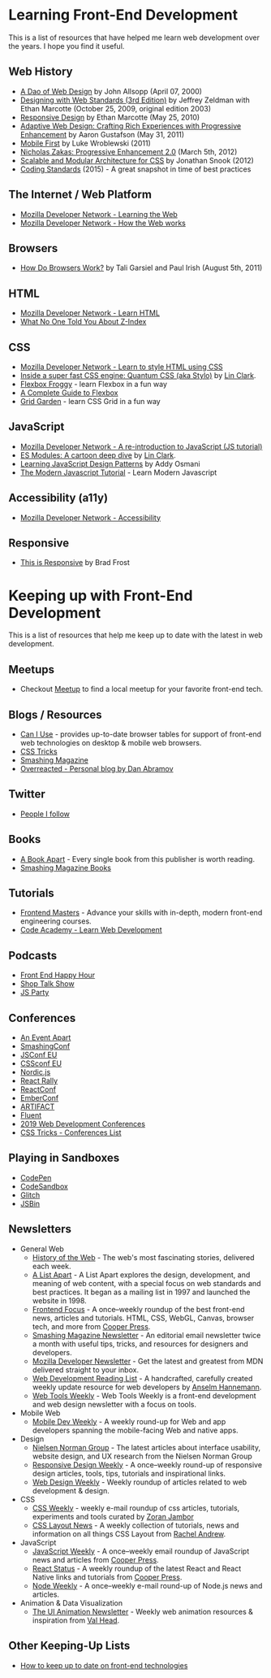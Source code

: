# Learning Front-End Development

This is a list of resources that have helped me learn web development over the years.  I hope you find it useful. 

## Web History
* [A Dao of Web Design](http://alistapart.com/article/dao) by John Allsopp (April 07, 2000)
* [Designing with Web Standards (3rd Edition)](http://www.amazon.com/Designing-Web-Standards-Jeffrey-Zeldman/dp/0321616952/ref=sr_1_3?ie=UTF8&qid=1422842158&sr=8-3&keywords=standards+based+web+design) by Jeffrey Zeldman with Ethan Marcotte (October 25, 2009, original edition 2003)
* [Responsive Design](http://alistapart.com/article/responsive-web-design) by Ethan Marcotte (May 25, 2010)
* [Adaptive Web Design: Crafting Rich Experiences with Progressive Enhancement](http://www.amazon.com/Adaptive-Web-Design-Experiences-Progressive-ebook/dp/B0056ICETG/ref=sr_1_1?ie=UTF8&qid=1422844290&sr=8-1&keywords=aaron+gustafson) by Aaron Gustafson (May 31, 2011)
* [Mobile First](https://abookapart.com/products/mobile-first) by Luke Wroblewski (2011) 
* [Nicholas Zakas: Progressive Enhancement 2.0](https://youtu.be/hdTxeR90_1E) (March 5th, 2012)
* [Scalable and Modular Architecture for CSS](http://smacss.com/) by Jonathan Snook (2012)
* [Coding Standards](https://isobar-us.github.io/code-standards/) (2015) - A great snapshot in time of best practices 

## The Internet / Web Platform
* [Mozilla Developer Network - Learning the Web](https://developer.mozilla.org/en-US/Learn)
* [Mozilla Developer Network - How the Web works](https://developer.mozilla.org/en-US/docs/Learn/Getting_started_with_the_web/How_the_Web_works)

## Browsers
* [How Do Browsers Work?](http://www.html5rocks.com/en/tutorials/internals/howbrowserswork/) by Tali Garsiel and Paul Irish (August 5th, 2011)

## HTML
* [Mozilla Developer Network - Learn HTML](https://developer.mozilla.org/en-US/Learn/HTML)
* [What No One Told You About Z-Index](https://philipwalton.com/articles/what-no-one-told-you-about-z-index/)

## CSS
* [Mozilla Developer Network - Learn to style HTML using CSS](https://developer.mozilla.org/en-US/docs/Learn/CSS)
* [Inside a super fast CSS engine: Quantum CSS (aka Stylo)](https://hacks.mozilla.org/2017/08/inside-a-super-fast-css-engine-quantum-css-aka-stylo/) by [Lin Clark](https://code-cartoons.com/).
* [Flexbox Froggy](https://flexboxfroggy.com/) - learn Flexbox in a fun way
* [A Complete Guide to Flexbox](https://css-tricks.com/snippets/css/a-guide-to-flexbox/)
* [Grid Garden](https://codepip.com/games/grid-garden/) - learn CSS Grid in a fun way

## JavaScript
* [Mozilla Developer Network - A re-introduction to JavaScript (JS tutorial)](https://developer.mozilla.org/en-US/docs/Web/JavaScript/A_re-introduction_to_JavaScript)
* [ES Modules: A cartoon deep dive](https://hacks.mozilla.org/2018/03/es-modules-a-cartoon-deep-dive/) by [Lin Clark](https://code-cartoons.com/).
* [Learning JavaScript Design Patterns](https://addyosmani.com/resources/essentialjsdesignpatterns/book/) by Addy Osmani
* [The Modern Javascript Tutorial](https://javascript.info/) - Learn Modern Javascript

## Accessibility (a11y)
* [Mozilla Developer Network - Accessibility](https://developer.mozilla.org/en-US/docs/Learn/Accessibility)

## Responsive
* [This is Responsive](http://bradfrost.github.io/this-is-responsive/index.html) by Brad Frost

# Keeping up with Front-End Development

This is a list of resources that help me keep up to date with the latest in web development.

## Meetups
* Checkout [Meetup](https://www.meetup.com/) to find a local meetup for your favorite front-end tech.

## Blogs / Resources
* [Can I Use](https://caniuse.com) - provides up-to-date browser tables for support of front-end web technologies on desktop & mobile web browsers.
* [CSS Tricks](https://css-tricks.com/)
* [Smashing Magazine](https://www.smashingmagazine.com/)
* [Overreacted - Personal blog by Dan Abramov](https://overreacted.io/)

## Twitter
* [People I follow](https://twitter.com/stacylondoner/following)

## Books
* [A Book Apart](https://abookapart.com/) - Every single book from this publisher is worth reading.
* [Smashing Magazine Books](https://www.smashingmagazine.com/printed-books/)

## Tutorials
* [Frontend Masters](https://frontendmasters.com/) - Advance your skills with in-depth, modern front-end engineering courses.
* [Code Academy - Learn Web Development](https://www.codecademy.com/learn/paths/web-development)

## Podcasts
* [Front End Happy Hour](http://frontendhappyhour.com/)
* [Shop Talk Show](https://shoptalkshow.com/)
* [JS Party](https://changelog.com/jsparty)

## Conferences
* [An Event Apart](https://aneventapart.com/)
* [SmashingConf](https://smashingconf.com)
* [JSConf EU](https://2019.jsconf.eu/)
* [CSSconf EU](https://2019.cssconf.eu/)
* [Nordic.js](https://nordicjs.com/2019)
* [React Rally](https://www.reactrally.com/)
* [ReactConf](https://conf.reactjs.org/)
* [EmberConf](https://emberconf.com/)
* [ARTIFACT](https://artifactconf.com/)
* [Fluent](https://conferences.oreilly.com/fluent/fl-ca)
* [2019 Web Development Conferences](https://github.com/ryanburgess/2019-conferences)
* [CSS Tricks - Conferences List](https://conferences.css-tricks.com/)


## Playing in Sandboxes
* [CodePen](https://codepen.io/)
* [CodeSandbox](https://codesandbox.io/)
* [Glitch](https://glitch.com/)
* [JSBin](https://jsbin.com/?js,console)

## Newsletters
* General Web
  * [History of the Web](https://thehistoryoftheweb.com/) - The web's most fascinating stories, delivered each week.
  * [A List Apart](https://alistapart.com/email-signup/) - A List Apart explores the design, development, and meaning of web content, with a special focus on web standards and best practices. It began as a mailing list in 1997 and launched the website in 1998. 
  * [Frontend Focus](https://frontendfoc.us/) - A once–weekly roundup of the best front-end news, articles and tutorials. HTML, CSS, WebGL, Canvas, browser tech, and more from [Cooper Press](https://cooperpress.com/).
  * [Smashing Magazine Newsletter](https://www.smashingmagazine.com/the-smashing-newsletter/) - An editorial email newsletter twice a month with useful tips, tricks, and resources for designers and developers.
  * [Mozilla Developer Newsletter](https://developer.mozilla.org/en-US/) - Get the latest and greatest from MDN delivered straight to your inbox.
  * [Web Development Reading List](https://wdrl.info/) - A handcrafted, carefully created weekly update resource for web developers by [Anselm Hannemann](https://helloanselm.com/).
  * [Web Tools Weekly](https://webtoolsweekly.com/) - Web Tools Weekly is a front-end development and web design newsletter with a focus on tools.
* Mobile Web
  * [Mobile Dev Weekly](https://mobiledevweekly.com/) - A weekly round-up for Web and app developers spanning the mobile-facing Web and native apps.
* Design
  * [Nielsen Norman Group](https://www.nngroup.com/articles/subscribe/) - The latest articles about interface usability, website design, and UX research from the Nielsen Norman Group
  * [Responsive Design Weekly](http://responsivedesignweekly.com/) - A once–weekly round-up of responsive design articles, tools, tips, tutorials and inspirational links.
  * [Web Design Weekly](https://web-design-weekly.com/) - Weekly roundup of articles related to web development & design.
* CSS
  * [CSS Weekly](https://css-weekly.com/) - weekly e-mail roundup of css articles, tutorials, experiments and tools curated by [Zoran Jambor](https://twitter.com/ZoranJambor)
  * [CSS Layout News](http://csslayout.news/) - A weekly collection of tutorials, news and information on all things CSS Layout from [Rachel Andrew](https://rachelandrew.co.uk/).
* JavaScript
  * [JavaScript Weekly](https://javascriptweekly.com/) - A once–weekly email roundup of JavaScript news and articles from [Cooper Press](https://cooperpress.com/).
  * [React Status](https://react.statuscode.com/) - A weekly roundup of the latest React and React Native links and tutorials from [Cooper Press](https://cooperpress.com/).
  * [Node Weekly](https://nodeweekly.com/) - A once–weekly e-mail round-up of Node.js news and articles.
* Animation & Data Visualization
  * [The UI Animation Newsletter](https://valhead.com/newsletter/) - Weekly web animation resources & inspiration from [Val Head](https://valhead.com/).


## Other Keeping-Up Lists
* [How to keep up to date on front-end technologies](https://uptodate.frontendrescue.org/)
